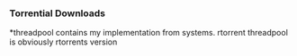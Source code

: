 ### Torrential Downloads

*threadpool contains my implementation from systems. rtorrent threadpool is obviously rtorrents version
